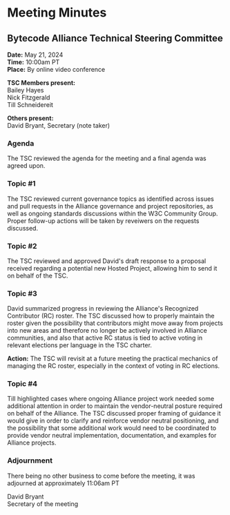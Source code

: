 # Meeting Minutes
## Bytecode Alliance Technical Steering Committee
**Date:** May 21, 2024  
**Time:** 10:00am PT  
**Place:**	By online video conference  

**TSC Members present:**  
Bailey Hayes  
Nick Fitzgerald  
Till Schneidereit  

**Others present:**  
David Bryant, Secretary (note taker)

### Agenda
The TSC reviewed the agenda for the meeting and a final agenda was agreed upon.

### Topic #1
The TSC reviewed current governance topics as identified across issues and pull requests in the Alliance governance and project repositories, as well as ongoing standards discussions within the W3C Community Group. Proper follow-up actions will be taken by reveiwers on the requests discussed.   

### Topic #2

The TSC reviewed and approved David's draft response to a proposal received regarding a potential new Hosted Project, allowing him to send it on behalf of the TSC.

### Topic #3
David summarized progress in reviewing the Alliance's Recognized Contributor (RC) roster. The TSC discussed how to properly maintain the roster given the possibility that contributors might move away from projects into new areas and therefore no longer be actively involved in Alliance communities, and also that active RC status is tied to active voting in relevant elections per language in the TSC charter.

**Action:** The TSC will revisit at a future meeting the practical mechanics of managing the RC roster, especially in the context of voting in RC elections.

### Topic #4
Till highlighted cases where ongoing Alliance project work needed some additional attention in order to maintain the vendor-neutral posture required on behalf of the Alliance. The TSC discussed proper framing of guidance it would give in order to clarify and reinforce vendor neutral positioning, and the possibility that some additional work would need to be coordinated to provide vendor neutral implementation, documentation, and examples for Alliance projects.

### Adjournment
There being no other business to come before the meeting, it was adjourned at approximately 11:06am PT

David Bryant  
Secretary of the meeting